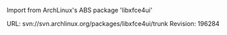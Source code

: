 Import from ArchLinux's ABS package 'libxfce4ui'

URL: svn://svn.archlinux.org/packages/libxfce4ui/trunk
Revision: 196284
